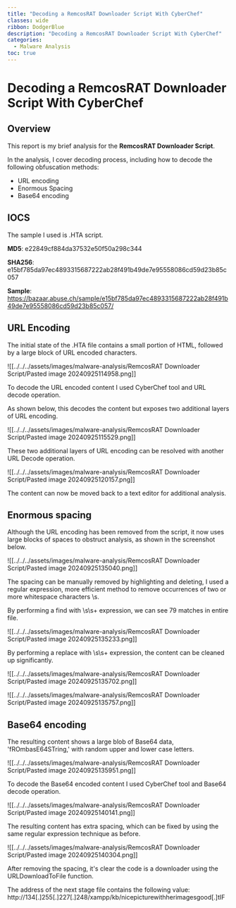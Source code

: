 ```yaml
---
title: "Decoding a RemcosRAT Downloader Script With CyberChef"
classes: wide
ribbon: DodgerBlue
description: "Decoding a RemcosRAT Downloader Script With CyberChef"
categories:
  - Malware Analysis 
toc: true
---
```


# Decoding a RemcosRAT Downloader Script With CyberChef

## **Overview**

This report is my brief analysis for the **RemcosRAT Downloader Script**.

In the analysis, I cover decoding process, including how to decode the following obfuscation methods:  

- URL encoding 
- Enormous Spacing  
- Base64 encoding

## **IOCS**

The sample I used is .HTA script.  

**MD5**: e22849cf884da37532e50f50a298c344



**SHA256**:
e15bf785da97ec4893315687222ab28f491b49de7e95558086cd59d23b85c057

**Sample**: 
https://bazaar.abuse.ch/sample/e15bf785da97ec4893315687222ab28f491b49de7e95558086cd59d23b85c057/

## **URL Encoding** 

The initial state of the .HTA file contains a small portion of HTML, followed by a large block of URL encoded characters. 

![[../../../assets/images/malware-analysis/RemcosRAT Downloader Script/Pasted image 20240925114958.png]]

To decode the URL encoded content I used CyberChef tool and URL decode operation.

As shown below, this decodes the content but exposes two additional layers of URL encoding.

![[../../../assets/images/malware-analysis/RemcosRAT Downloader Script/Pasted image 20240925115529.png]]


These two additional layers of URL encoding can be resolved with another URL Decode operation. 

![[../../../assets/images/malware-analysis/RemcosRAT Downloader Script/Pasted image 20240925120157.png]]

The content can now be moved back to a text editor for additional analysis.


## **Enormous spacing** 

Although the URL encoding has been removed from the script, it now uses large blocks of spaces to obstruct analysis, as shown in the screenshot below.

![[../../../assets/images/malware-analysis/RemcosRAT Downloader Script/Pasted image 20240925135040.png]]

The spacing can be manually removed by highlighting and deleting, I used a regular expression, more efficient method to remove occurrences of two or more whitespace characters \\s. 

By performing a find with \\s\\s+ expression, we can see 79 matches in entire file.  

![[../../../assets/images/malware-analysis/RemcosRAT Downloader Script/Pasted image 20240925135233.png]]


By performing a replace with \\s\\s+ expression, the content can be cleaned up significantly.

![[../../../assets/images/malware-analysis/RemcosRAT Downloader Script/Pasted image 20240925135702.png]]

![[../../../assets/images/malware-analysis/RemcosRAT Downloader Script/Pasted image 20240925135757.png]]


## **Base64 encoding** 

The resulting content shows a large blob of Base64 data, 'fROmbasE64STring,' with random upper and lower case letters.

![[../../../assets/images/malware-analysis/RemcosRAT Downloader Script/Pasted image 20240925135951.png]]

To decode the Base64 encoded content I used CyberChef tool and Base64 decode operation.

![[../../../assets/images/malware-analysis/RemcosRAT Downloader Script/Pasted image 20240925140141.png]]

The resulting content has extra spacing, which can be fixed by using the same regular expression technique as before.

![[../../../assets/images/malware-analysis/RemcosRAT Downloader Script/Pasted image 20240925140304.png]]

After removing the spacing, it's clear the code is a downloader using the URLDownloadToFile function. 

The address of the next stage file contains the following value: 
http://134[.]255[.]227[.]248/xampp/kb/nicepicturewithherimagesgood[.]tIF

